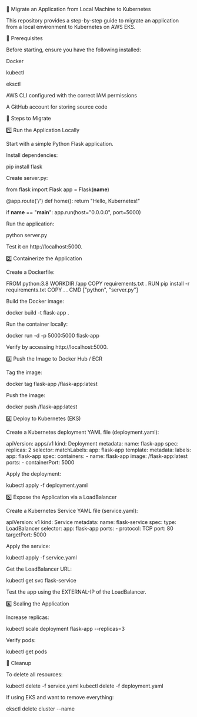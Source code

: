 🚀 Migrate an Application from Local Machine to Kubernetes

This repository provides a step-by-step guide to migrate an application from a local environment to Kubernetes on AWS EKS.

📌 Prerequisites

Before starting, ensure you have the following installed:

Docker

kubectl

eksctl

AWS CLI configured with the correct IAM permissions

A GitHub account for storing source code

📌 Steps to Migrate

1️⃣ Run the Application Locally

Start with a simple Python Flask application.

Install dependencies:

pip install flask

Create server.py:

from flask import Flask
app = Flask(__name__)

@app.route('/')
def home():
    return "Hello, Kubernetes!"

if __name__ == "__main__":
    app.run(host="0.0.0.0", port=5000)

Run the application:

python server.py

Test it on http://localhost:5000.

2️⃣ Containerize the Application

Create a Dockerfile:

FROM python:3.8
WORKDIR /app
COPY requirements.txt .
RUN pip install -r requirements.txt
COPY . .
CMD ["python", "server.py"]

Build the Docker image:

docker build -t flask-app .

Run the container locally:

docker run -d -p 5000:5000 flask-app

Verify by accessing http://localhost:5000.

3️⃣ Push the Image to Docker Hub / ECR

Tag the image:

docker tag flask-app <your-dockerhub-username>/flask-app:latest

Push the image:

docker push <your-dockerhub-username>/flask-app:latest

4️⃣ Deploy to Kubernetes (EKS)

Create a Kubernetes deployment YAML file (deployment.yaml):

apiVersion: apps/v1
kind: Deployment
metadata:
  name: flask-app
spec:
  replicas: 2
  selector:
    matchLabels:
      app: flask-app
  template:
    metadata:
      labels:
        app: flask-app
    spec:
      containers:
      - name: flask-app
        image: <your-dockerhub-username>/flask-app:latest
        ports:
        - containerPort: 5000

Apply the deployment:

kubectl apply -f deployment.yaml

5️⃣ Expose the Application via a LoadBalancer

Create a Kubernetes Service YAML file (service.yaml):

apiVersion: v1
kind: Service
metadata:
  name: flask-service
spec:
  type: LoadBalancer
  selector:
    app: flask-app
  ports:
    - protocol: TCP
      port: 80
      targetPort: 5000

Apply the service:

kubectl apply -f service.yaml

Get the LoadBalancer URL:

kubectl get svc flask-service

Test the app using the EXTERNAL-IP of the LoadBalancer.

6️⃣ Scaling the Application

Increase replicas:

kubectl scale deployment flask-app --replicas=3

Verify pods:

kubectl get pods

🧹 Cleanup

To delete all resources:

kubectl delete -f service.yaml
kubectl delete -f deployment.yaml

If using EKS and want to remove everything:

eksctl delete cluster --name <your-cluster-name>


